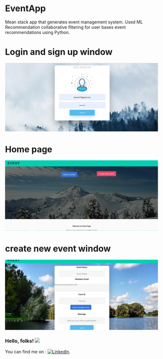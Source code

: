 # EventApp
Mean stack app that generates event management system.
Used ML Recommendation collaborative filtering for user bases event recommendations
using Python.




# Login and sign up window
![](images-for-git/1.jpg)

# Home page
![](images-for-git/2.jpg)

# create new event window
![](images-for-git/3.jpg)


### Hello, folks! <img src="https://raw.githubusercontent.com/MartinHeinz/MartinHeinz/master/wave.gif" width="30px">



<!-- Actual text -->

You can find me on : [![LinkedIn][2.2]][2].

<!-- Icons -->

[2.2]: https://raw.githubusercontent.com/MartinHeinz/MartinHeinz/master/linkedin-3-16.png (LinkedIn icon without padding)

<!-- Links to your social media accounts -->


[2]: https://www.linkedin.com/in/danielbariudin/
